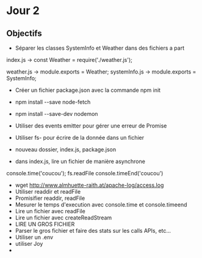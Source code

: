 # Jour 2

## Objectifs

* Séparer les classes SystemInfo et Weather dans des fichiers a part


 index.js -> const Weather = require('./weather.js');

 weather.js -> module.exports = Weather;
 systemInfo.js -> module.exports = SystemInfo;

* Créer un fichier package.json avec la commande npm init
* npm install --save node-fetch
* npm install --save-dev nodemon
* Utiliser des events emitter pour gérer une erreur de Promise
* Utiliser fs- pour écrire de la donnée dans un fichier

* nouveau dossier, index.js, package.json
* dans index.js, lire un fichier de manière asynchrone



console.time('coucou');
fs.readFile
console.timeEnd('coucou')





* wget http://www.almhuette-raith.at/apache-log/access.log
* Utiliser readdir et readFile
* Promisifier readdir, readFile
* Mesurer le temps d'execution avec console.time et console.timeend
* Lire un fichier avec readFile
* Lire un fichier avec createReadStream
* LIRE UN GROS FICHIER
* Parser le gros fichier et faire des stats sur les calls APIs, etc...
* Utiliser un .env
* utiliser Joy
* 